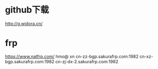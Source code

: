 # github下载
http://g.widora.cn/
# frp
https://www.natfrp.com/     hmo@ xn
cn-zz-bgp.sakurafrp.com:1982
cn-xz-bgp.sakurafrp.com:1982
cn-zj-dx-2.sakurafrp.com:1982
